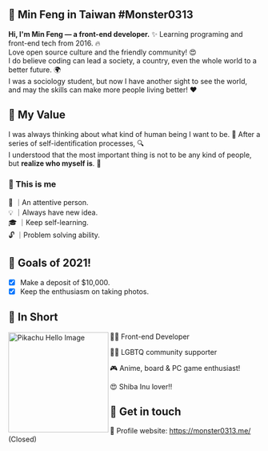 ##  :large_blue_diamond: Min Feng in Taiwan #Monster0313
**Hi, I'm Min Feng — a front-end developer.** :sparkles: Learning programing and front-end tech from 2016.  :fire: \
Love open source culture and the friendly community!  :heart_eyes: \
I do believe coding can lead a society, a country, even the whole world to a better future. :earth_africa: \
I was a sociology student, but now I have another sight to see the world, and may the skills can make more people living better!  :heart:

##  :small_orange_diamond: My Value 
I was always thinking about what kind of human being I want to be. 🤔
After a series of self-identification processes,  :mag:  \
I understood that the most important thing is not to be any kind of people, but **realize who myself is**. :star2:

###  :small_red_triangle_down: This is me
 :sparkling_heart: ｜An attentive person. \
 :bulb: ｜Always have new idea. \
 :mortar_board: ｜Keep self-learning. \
 :unlock: ｜Problem solving ability.
 
##  :small_orange_diamond: Goals of 2021!
- [x] Make a deposit of $10,000.
- [x] Keep the enthusiasm on taking photos. 

## :small_orange_diamond: In Short
<p>
  <img width="200" alt="Pikachu Hello Image" align="left" src="https://media1.giphy.com/media/xuXzcHMkuwvf2/giphy.gif?cid=ecf05e470470926a29d28e9837cd62e119e5e1ac14725a4e&rid=giphy.gif">
</p>

 👩‍💻 Front-end Developer 
 
 🏳️‍🌈 LGBTQ community supporter 
 
 🎮 Anime, board & PC game enthusiast!
 
 😍 Shiba Inu lover!!
 
 
 ## :small_orange_diamond: Get in touch
 
 🌈 Profile website: https://monster0313.me/ (Closed)

<!--
**Monster0313/Monster0313** is a ✨ _special_ ✨ repository because its `README.md` (this file) appears on your GitHub profile.

Here are some ideas to get you started:

- 🔭 I’m currently working on ...
- 🌱 I’m currently learning ...
- 👯 I’m looking to collaborate on ...
- 🤔 I’m looking for help with ...
- 💬 Ask me about ...
- 📫 How to reach me: ...
- 😄 Pronouns: ...
- ⚡ Fun fact: ...
-->
